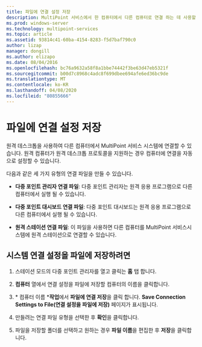 ```yaml
---
title: 파일에 연결 설정 저장
description: MultiPoint 서비스에서 한 컴퓨터에서 다른 컴퓨터로 연결 하는 데 사용할 연결 파일을 만드는 방법에 대해 알아봅니다.
ms.prod: windows-server
ms.technology: multipoint-services
ms.topic: article
ms.assetid: 93814c41-60ba-4154-8283-f5d7baf790c0
author: lizap
manager: dongill
ms.author: elizapo
ms.date: 08/04/2016
ms.openlocfilehash: bc76a9632a58f8a1bbe74442f3be63d47eb5321f
ms.sourcegitcommit: b00d7c8968c4adc8f699dbee694afe6ed36bc9de
ms.translationtype: MT
ms.contentlocale: ko-KR
ms.lasthandoff: 04/08/2020
ms.locfileid: "80855666"
---
```

# <a name="save-connection-settings-to-file"></a>파일에 연결 설정 저장
원격 데스크톱을 사용하여 다른 컴퓨터에서 MultiPoint 서비스 시스템에 연결할 수 있습니다. 원격 컴퓨터가 원격 데스크톱 프로토콜을 지원하는 경우 컴퓨터에 연결을 자동으로 설정할 수 있습니다.  
  
다음과 같은 세 가지 유형의 연결 파일을 만들 수 있습니다.  
  
- **다중 포인트 관리자 연결 파일**: 다중 포인트 관리자는 원격 응용 프로그램으로 다른 컴퓨터에서 실행 될 수 있습니다.  
  
- **다중 포인트 대시보드 연결 파일**: 다중 포인트 대시보드는 원격 응용 프로그램으로 다른 컴퓨터에서 실행 될 수 있습니다.  
  
- **원격 스테이션 연결 파일**: 이 파일을 사용하면 다른 컴퓨터를 MultiPoint 서비스시스템에 원격 스테이션으로 연결할 수 있습니다.  
  
## <a name="to-save-system-connection-settings-to-a-file"></a>시스템 연결 설정을 파일에 저장하려면  
  
1.  스테이션 모드의 다중 포인트 관리자를 열고 클릭는 **홈** 탭 합니다.  
  
2.  **컴퓨터** 열에서 연결 설정을 파일에 저장할 컴퓨터의 이름을 클릭합니다.  
  
3.  \* 컴퓨터 이름 ***작업**에서 **파일에 연결 저장**을 클릭 합니다. **Save Connection Settings to File(연결 설정을 파일에 저장)** 페이지가 표시됩니다.  
  
4.  만들려는 연결 파일 유형을 선택한 후 **확인**을 클릭합니다.  
  
5.  파일을 저장할 폴더를 선택하고 원하는 경우 **파일 이름**을 편집한 후 **저장**을 클릭합니다.